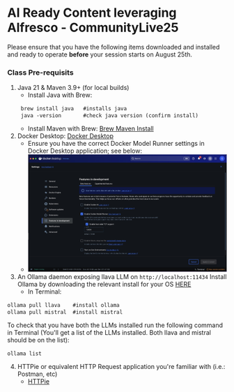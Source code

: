 # AI Ready Content leveraging Alfresco - CommunityLive25
Please ensure that you have the following items downloaded and installed and ready to operate **before** your session starts on August 25th.


### Class Pre-requisits
1. Java 21 & Maven 3.9+ (for local builds)
   - Install Java with Brew:
   ```
    brew install java   #installs java
    java -version       #check java version (confirm install)
   ```
   - Install Maven with Brew: [Brew Maven Install](https://formulae.brew.sh/formula/maven)
2. Docker Desktop: [Docker Desktop](https://www.docker.com/get-started/)
   - Ensure you have the correct Docker Model Runner settings in Docker Desktop application; see below:
   - ![alt text](images/docker-desktop-settings.jpeg "Proper Docker Settings for Model Runner")
3. An Ollama daemon exposing llava LLM on ```http://localhost:11434```
Install Ollama by downloading the relevant install for your OS [HERE](https://ollama.com/download/mac)
   - In Terminal:
```
ollama pull llava    #install ollama
ollama pull mistral  #install mistral
```
To check that you have both the LLMs installed run the following command in Terminal (You'll get a list of the LLMs installed. Both llava and mistral should be on the list):
```
ollama list
```
4. HTTPie or equivalent HTTP Request application you're familiar with (i.e.: Postman, etc)
   - [HTTPie](https://httpie.io/download)
